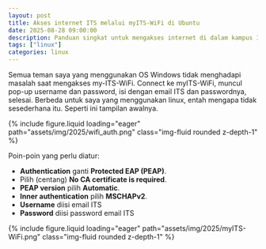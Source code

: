 ```yaml
---
layout: post
title: Akses internet ITS melalui myITS-WiFi di Ubuntu
date: 2025-08-28 09:00:00
description: Panduan singkat untuk mengakses internet di dalam kampus ITS melalui myITS-WiFi
tags: ["linux"]
categories: linux
---
```


Semua teman saya yang menggunakan OS Windows tidak menghadapi masalah saat mengakses my-ITS-WiFi. Connect ke myITS-WiFi, muncul pop-up username dan password, isi dengan email ITS dan passwordnya, selesai. Berbeda untuk saya yang menggunakan linux, entah mengapa tidak sesederhana itu. Seperti ini tampilan awalnya.

<div class="row mt-3">
    <div class="col-sm-3 mt-3 mt-md-0"></div>
    <div class="col-sm-6 mt-3 mt-md-0">
        {% include figure.liquid loading="eager" path="assets/img/2025/wifi_auth.png" class="img-fluid rounded z-depth-1" %}
    </div>
    <div class="col-sm-3 mt-3 mt-md-0"></div>
</div>

Poin-poin yang perlu diatur:
- **Authentication** ganti **Protected EAP (PEAP)**.
- Pilih (centang) **No CA certificate is required**.
- **PEAP version** pilih **Automatic**.
- **Inner authentication** pilih **MSCHAPv2**.
- **Username** diisi email ITS
- **Password** diisi password email ITS

<div class="row mt-3">
    <div class="col-sm-3 mt-3 mt-md-0"></div>
    <div class="col-sm-6 mt-3 mt-md-0">
        {% include figure.liquid loading="eager" path="assets/img/2025/myITS-WiFi.png" class="img-fluid rounded z-depth-1" %}
    </div>
    <div class="col-sm-3 mt-3 mt-md-0"></div>
</div>
